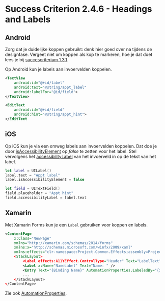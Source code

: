 # Success Criterion 2.4.6 - Headings and Labels

## Android

Zorg dat je duidelijke koppen gebruikt: denk hier goed over na tijdens de designfase. Vergeet niet om koppen als kop te markeren, hoe je dat doet lees je bij [succescriterium 1.3.1](1.3.1.md).

Op Android kun je labels aan invoervelden koppelen.

```xml
<TextView
    android:id="@+id/label"
    android:text="@string/appt_label"
    android:labelFor="@id/field">
</TextView>

<EditText
    android:id="@+id/field"
    android:hint="@string/appt_hint">
</EditText
```

## iOS

Op iOS kun je via een omweg labels aan invoervelden koppelen. Dat doe je door [isAccessibilityElement](https://developer.apple.com/documentation/objectivec/nsobject/1615141-isaccessibilityelement) op _false_ te zetten voor het label. Stel vervolgens het [accessibilityLabel](https://developer.apple.com/documentation/objectivec/nsobject/1615181-accessibilitylabel) van het invoerveld in op de tekst van het label.

```swift
let label = UILabel()
label.text = "Appt label"
label.isAccessibilityElement = false

let field = UITextField()
field.placeholder = "Appt hint"
field.accessibilityLabel = label.text
```

## Xamarin

Met Xamarin Forms kun je een `Label` gebruiken voor koppen en labels.

```xml
<ContentPage
    x:Class="NewPage"
    xmlns="http://xamarin.com/schemas/2014/forms"
    xmlns:x="http://schemas.microsoft.com/winfx/2009/xaml"
    xmlns:effects="clr-namespace:Project.Common.Effects;assembly=Project.Common"
    <StackLayout>
        <Label effects:A11YEffect.ControlType="Header" Text="LabelText"/>
        <Label x:Name="NameLabel" Text="Name: " />
        <Entry Text="{Binding Name}" AutomationProperties.LabeledBy="{x:Reference NameLabel}" />    
        ...
    </StackLayout>
</ContentPage>
```

Zie ook [AutomationProperties](https://docs.microsoft.com/en-us/xamarin/xamarin-forms/app-fundamentals/accessibility/automation-properties).
